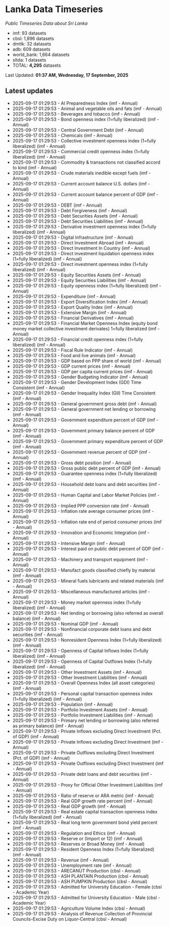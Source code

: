 # Lanka Data Timeseries
*Public Timeseries Data about Sri Lanka*

* imf: 93 datasets
* cbsl: 1,896 datasets
* dmtlk: 32 datasets
* adb: 609 datasets
* world_bank: 1,664 datasets
* sltda: 1 datasets
* TOTAL: **4,295** datasets

Last Updated: **01:37 AM, Wednesday, 17 September, 2025**

## Latest updates

* 2025-09-17 01:29:53 - AI Preparedness Index (imf - Annual)
* 2025-09-17 01:29:53 - Animal and vegetable oils and fats (imf - Annual)
* 2025-09-17 01:29:53 - Beverages and tobacco (imf - Annual)
* 2025-09-17 01:29:53 - Bond openness index (1=fully liberalized) (imf - Annual)
* 2025-09-17 01:29:53 - Central Government Debt (imf - Annual)
* 2025-09-17 01:29:53 - Chemicals (imf - Annual)
* 2025-09-17 01:29:53 - Collective investment openness index (1=fully liberalized) (imf - Annual)
* 2025-09-17 01:29:53 - Commercial credit openness index (1=fully liberalized) (imf - Annual)
* 2025-09-17 01:29:53 - Commodity & transactions not classified accord to kind (imf - Annual)
* 2025-09-17 01:29:53 - Crude materials inedible except fuels (imf - Annual)
* 2025-09-17 01:29:53 - Current account balance U.S. dollars (imf - Annual)
* 2025-09-17 01:29:53 - Current account balance percent of GDP (imf - Annual)
* 2025-09-17 01:29:53 - DEBT (imf - Annual)
* 2025-09-17 01:29:53 - Debt Forgiveness (imf - Annual)
* 2025-09-17 01:29:53 - Debt Securities Assets (imf - Annual)
* 2025-09-17 01:29:53 - Debt Securities Liabilities (imf - Annual)
* 2025-09-17 01:29:53 - Derivative investment openness index (1=fully liberalized) (imf - Annual)
* 2025-09-17 01:29:53 - Digital Infrastructure (imf - Annual)
* 2025-09-17 01:29:53 - Direct Investment Abroad (imf - Annual)
* 2025-09-17 01:29:53 - Direct Investment In Country (imf - Annual)
* 2025-09-17 01:29:53 - Direct investment liquidation openness index (1=fully liberalized) (imf - Annual)
* 2025-09-17 01:29:53 - Direct investment openness index (1=fully liberalized) (imf - Annual)
* 2025-09-17 01:29:53 - Equity Securities Assets (imf - Annual)
* 2025-09-17 01:29:53 - Equity Securities Liabilities (imf - Annual)
* 2025-09-17 01:29:53 - Equity openness index (1=fully liberalized) (imf - Annual)
* 2025-09-17 01:29:53 - Expenditure (imf - Annual)
* 2025-09-17 01:29:53 - Export Diversification Index (imf - Annual)
* 2025-09-17 01:29:53 - Export Quality Index (imf - Annual)
* 2025-09-17 01:29:53 - Extensive Margin (imf - Annual)
* 2025-09-17 01:29:53 - Financial Derivatives (imf - Annual)
* 2025-09-17 01:29:53 - Financial Market Openness Index (equity bond money market collective investment derivates) 1=fully liberalized (imf - Annual)
* 2025-09-17 01:29:53 - Financial credit openness index (1=fully liberalized) (imf - Annual)
* 2025-09-17 01:29:53 - Fiscal Rule Indicator (imf - Annual)
* 2025-09-17 01:29:53 - Food and live animals (imf - Annual)
* 2025-09-17 01:29:53 - GDP based on PPP share of world (imf - Annual)
* 2025-09-17 01:29:53 - GDP current prices (imf - Annual)
* 2025-09-17 01:29:53 - GDP per capita current prices (imf - Annual)
* 2025-09-17 01:29:53 - Gender Budgeting Indicator (imf - Annual)
* 2025-09-17 01:29:53 - Gender Development Index (GDI) Time Consistent (imf - Annual)
* 2025-09-17 01:29:53 - Gender Inequality Index (GII) Time Consistent (imf - Annual)
* 2025-09-17 01:29:53 - General government gross debt (imf - Annual)
* 2025-09-17 01:29:53 - General government net lending or borrowing (imf - Annual)
* 2025-09-17 01:29:53 - Government expenditure percent of GDP (imf - Annual)
* 2025-09-17 01:29:53 - Government primary balance percent of GDP (imf - Annual)
* 2025-09-17 01:29:53 - Government primary expenditure percent of GDP (imf - Annual)
* 2025-09-17 01:29:53 - Government revenue percent of GDP (imf - Annual)
* 2025-09-17 01:29:53 - Gross debt position (imf - Annual)
* 2025-09-17 01:29:53 - Gross public debt percent of GDP (imf - Annual)
* 2025-09-17 01:29:53 - Guarantee openness index (1=fully liberalized) (imf - Annual)
* 2025-09-17 01:29:53 - Household debt loans and debt securities (imf - Annual)
* 2025-09-17 01:29:53 - Human Capital and Labor Market Policies (imf - Annual)
* 2025-09-17 01:29:53 - Implied PPP conversion rate (imf - Annual)
* 2025-09-17 01:29:53 - Inflation rate average consumer prices (imf - Annual)
* 2025-09-17 01:29:53 - Inflation rate end of period consumer prices (imf - Annual)
* 2025-09-17 01:29:53 - Innovation and Economic Integration (imf - Annual)
* 2025-09-17 01:29:53 - Intensive Margin (imf - Annual)
* 2025-09-17 01:29:53 - Interest paid on public debt percent of GDP (imf - Annual)
* 2025-09-17 01:29:53 - Machinery and transport equipment (imf - Annual)
* 2025-09-17 01:29:53 - Manufact goods classified chiefly by material (imf - Annual)
* 2025-09-17 01:29:53 - Mineral fuels lubricants and related materials (imf - Annual)
* 2025-09-17 01:29:53 - Miscellaneous manufactured articles (imf - Annual)
* 2025-09-17 01:29:53 - Money market openness index (1=fully liberalized) (imf - Annual)
* 2025-09-17 01:29:53 - Net lending or borrowing (also referred as overall balance) (imf - Annual)
* 2025-09-17 01:29:53 - Nominal GDP (imf - Annual)
* 2025-09-17 01:29:53 - Nonfinancial corporate debt loans and debt securities (imf - Annual)
* 2025-09-17 01:29:53 - Nonresident Openness Index (1=fully liberalized) (imf - Annual)
* 2025-09-17 01:29:53 - Openness of Capital Inflows Index (1=fully liberalized) (imf - Annual)
* 2025-09-17 01:29:53 - Openness of Capital Outflows Index (1=fully liberalized) (imf - Annual)
* 2025-09-17 01:29:53 - Other Investment Assets (imf - Annual)
* 2025-09-17 01:29:53 - Other Investment Liabilities (imf - Annual)
* 2025-09-17 01:29:53 - Overall Openness Index (all asset categories) (imf - Annual)
* 2025-09-17 01:29:53 - Personal capital transaction openness index (1=fully liberalized) (imf - Annual)
* 2025-09-17 01:29:53 - Population (imf - Annual)
* 2025-09-17 01:29:53 - Portfolio Investment Assets (imf - Annual)
* 2025-09-17 01:29:53 - Portfolio Investment Liabilities (imf - Annual)
* 2025-09-17 01:29:53 - Primary net lending or borrowing (also referred as primary balance) (imf - Annual)
* 2025-09-17 01:29:53 - Private Inflows excluding Direct Investment (Pct. of GDP) (imf - Annual)
* 2025-09-17 01:29:53 - Private Inflows excluding Direct Investment (imf - Annual)
* 2025-09-17 01:29:53 - Private Outflows excluding Direct Investment (Pct. of GDP) (imf - Annual)
* 2025-09-17 01:29:53 - Private Outflows excluding Direct Investment (imf - Annual)
* 2025-09-17 01:29:53 - Private debt loans and debt securities (imf - Annual)
* 2025-09-17 01:29:53 - Proxy for Official Other Investment Liabilities (imf - Annual)
* 2025-09-17 01:29:53 - Ratio of reserve or ARA metric (imf - Annual)
* 2025-09-17 01:29:53 - Real GDP growth rate percent (imf - Annual)
* 2025-09-17 01:29:53 - Real GDP growth (imf - Annual)
* 2025-09-17 01:29:53 - Real estate capital transaction openness index (1=fully liberalized) (imf - Annual)
* 2025-09-17 01:29:53 - Real long term government bond yield percent (imf - Annual)
* 2025-09-17 01:29:53 - Regulation and Ethics (imf - Annual)
* 2025-09-17 01:29:53 - Reserve or (Import or 12) (imf - Annual)
* 2025-09-17 01:29:53 - Reserves or Broad Money (imf - Annual)
* 2025-09-17 01:29:53 - Resident Openness Index (1=fully liberalized) (imf - Annual)
* 2025-09-17 01:29:53 - Revenue (imf - Annual)
* 2025-09-17 01:29:53 - Unemployment rate (imf - Annual)
* 2025-09-17 01:29:53 - ARECANUT Production (cbsl - Annual)
* 2025-09-17 01:29:53 - ASH PLANTAIN Production (cbsl - Annual)
* 2025-09-17 01:29:53 - ASH PUMPKIN Production (cbsl - Annual)
* 2025-09-17 01:29:53 - Admitted for University Education - Female (cbsl - Academic Year)
* 2025-09-17 01:29:53 - Admitted for University Education - Male (cbsl - Academic Year)
* 2025-09-17 01:29:53 - Agriculture Volume Index (cbsl - Annual)
* 2025-09-17 01:29:53 - Analysis of Revenue Collection of Provincial Councils-Excise Duty on Liquor-Central (cbsl - Annual)